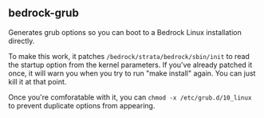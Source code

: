 ## bedrock-grub

Generates grub options so you can boot to a Bedrock Linux installation directly.

To make this work, it patches `/bedrock/strata/bedrock/sbin/init` to read the startup option from the kernel parameters. If you've already patched it once, it will warn you when you try to run "make install" again. You can just kill it at that point.

Once you're comforatable with it, you can `chmod -x /etc/grub.d/10_linux` to prevent duplicate options from appearing.
